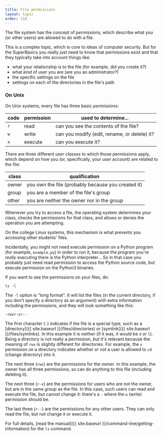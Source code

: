 ```yaml
---
title: File permissions
layout: topic
order: 118
---
```


The file system has the concept of _permissions_, which describe what you
(or other users) are allowed to do with a file.

This is a complex topic, which is core to ideas of computer security. But for
the SuperBasics you really just need to know that permissions exist and that
they typically take into account things like:

* what your relationship is to the file (for example, did you create it?)
* what _kind_ of user you are (are you an administrator?)
* the specific settings on the file
* settings on each of the directories in the file's path

### On Unix

On Unix systems, every file has three basic _permissions_:

| code | permission | used to determine...                         |
| ---- | ---------- | -------------------------------------------- |
| `r`  | read       | can you see the contents of the file?        |
| `w`  | write      | can you modify (edit, rename, or delete) it? |
| `x`  | execute    | can you execute it?                          |

There are three different _user classes_ to which those permissions apply,
which depend on how you (or, specifically, your user account) are related to
the file:

| class | qualification                                       |
| ----- | ----------------------------------------------------|
| owner | you own the file (probably because you created it)  |
| group | you are a member of the file's group                |
| other | you are neither the owner nor in the group          |

Whenever you try to access a file, the operating system determines your class,
checks the permissions for that class, and allows or denies the operation you
are attempting.

On the college Linux systems, this mechanism is what prevents you accessing
other students' files.

Incidentally, you might not need execute permission on a Python program (for
example, `example.py`) in order to run it, because the program you're _really_
executing there is the Python interpreter... So in that case you probably just
need read permission to access the Python source code, but execute permission
on the Python3 binaries.

If you want to see the permissions on your files, do:

    ls -l

The `-l` option is "long format". It will list the files (in the current
directory, if you don't specify a directory as an argument) with extra
information including the permissions, and they will look something like this:

    -rwxr-xr--

The first character (`-`) indicates if the file is a special type,
such as a [directory]({{ site.baseurl }}/files/directories) or
[symlink]({{ site.baseurl }}/files/symlinks). In this example it is neither
(if it was, it would be `d` or `l`). Being a directory is not really a
permission, _but_ it's relevant because the meaning of `rwx` is slightly
different for directories. For example, the `x` permission on a directory
indicates whether or not a user is allowed to `cd` (change directory) into it.

The next three (`rwx`) are the permissions for the _owner_. In this example,
the owner has all three permissions, so can do anything to this file (including
deleting it).

The next three (`r-x`) are the permissions for users who are not the owner, but
are in the same _group_ as the file. In this case, such users can read and
execute the file, but cannot change it: there's a `-` where the `w` (write)
permission should be.

The last three (`r--`) are the permissions for any other users. They can only
read the file, but not change it or execute it.

For full details,
[read the manual]({{ site.baseurl }}/command-line/getting-information) for the
`ls` command.


